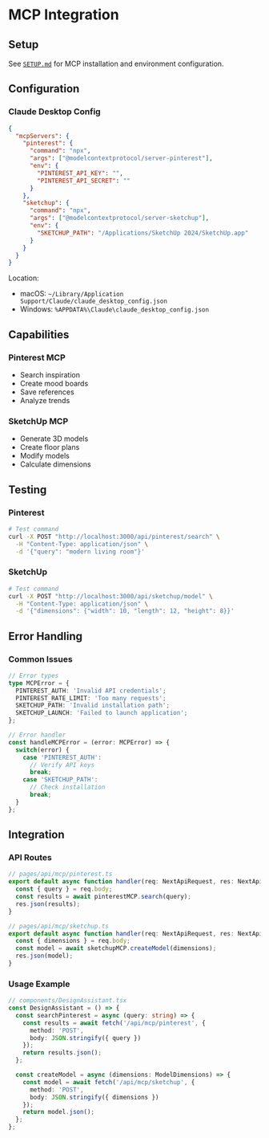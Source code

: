 # MCP Integration

## Setup

See [`SETUP.md`](./SETUP.md) for MCP installation and environment configuration.

## Configuration

### Claude Desktop Config
```json
{
  "mcpServers": {
    "pinterest": {
      "command": "npx",
      "args": ["@modelcontextprotocol/server-pinterest"],
      "env": {
        "PINTEREST_API_KEY": "",
        "PINTEREST_API_SECRET": ""
      }
    },
    "sketchup": {
      "command": "npx",
      "args": ["@modelcontextprotocol/server-sketchup"],
      "env": {
        "SKETCHUP_PATH": "/Applications/SketchUp 2024/SketchUp.app"
      }
    }
  }
}
```

Location:
- macOS: `~/Library/Application Support/Claude/claude_desktop_config.json`
- Windows: `%APPDATA%\Claude\claude_desktop_config.json`

## Capabilities

### Pinterest MCP
- Search inspiration
- Create mood boards
- Save references
- Analyze trends

### SketchUp MCP
- Generate 3D models
- Create floor plans
- Modify models
- Calculate dimensions

## Testing

### Pinterest
```bash
# Test command
curl -X POST "http://localhost:3000/api/pinterest/search" \
  -H "Content-Type: application/json" \
  -d '{"query": "modern living room"}'
```

### SketchUp
```bash
# Test command
curl -X POST "http://localhost:3000/api/sketchup/model" \
  -H "Content-Type: application/json" \
  -d '{"dimensions": {"width": 10, "length": 12, "height": 8}}'
```

## Error Handling

### Common Issues
```typescript
// Error types
type MCPError = {
  PINTEREST_AUTH: 'Invalid API credentials';
  PINTEREST_RATE_LIMIT: 'Too many requests';
  SKETCHUP_PATH: 'Invalid installation path';
  SKETCHUP_LAUNCH: 'Failed to launch application';
};

// Error handler
const handleMCPError = (error: MCPError) => {
  switch(error) {
    case 'PINTEREST_AUTH':
      // Verify API keys
      break;
    case 'SKETCHUP_PATH':
      // Check installation
      break;
  }
};
```

## Integration

### API Routes
```typescript
// pages/api/mcp/pinterest.ts
export default async function handler(req: NextApiRequest, res: NextApiResponse) {
  const { query } = req.body;
  const results = await pinterestMCP.search(query);
  res.json(results);
}

// pages/api/mcp/sketchup.ts
export default async function handler(req: NextApiRequest, res: NextApiResponse) {
  const { dimensions } = req.body;
  const model = await sketchupMCP.createModel(dimensions);
  res.json(model);
}
```

### Usage Example
```typescript
// components/DesignAssistant.tsx
const DesignAssistant = () => {
  const searchPinterest = async (query: string) => {
    const results = await fetch('/api/mcp/pinterest', {
      method: 'POST',
      body: JSON.stringify({ query })
    });
    return results.json();
  };

  const createModel = async (dimensions: ModelDimensions) => {
    const model = await fetch('/api/mcp/sketchup', {
      method: 'POST',
      body: JSON.stringify({ dimensions })
    });
    return model.json();
  };
};
